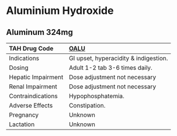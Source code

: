 # Aluminium Hydroxide

## Aluminum 324mg

| TAH Drug Code      | [OALU](https://www.tahsda.org.tw/drugs/hissearch.php?drug_code=OALU)   |
|:-------------------|:-----------------------------------------------------------------------|
| Indications        | GI upset, hyperacidity & indigestion.                                  |
| Dosing             | Adult 1-2 tab 3-6 times daily.                                         |
| Hepatic Impairment | Dose adjustment not necessary                                          |
| Renal Impairment   | Dose adjustment not necessary                                          |
| Contraindications  | Hypophosphatemia.                                                      |
| Adverse Effects    | Constipation.                                                          |
| Pregnancy          | Unknown                                                                |
| Lactation          | Unknown                                                                |

